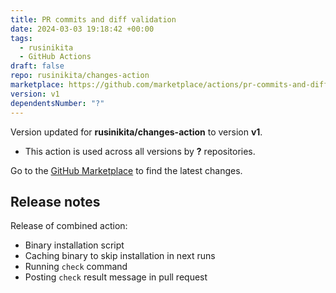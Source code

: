 ```yaml
---
title: PR commits and diff validation
date: 2024-03-03 19:18:42 +00:00
tags:
  - rusinikita
  - GitHub Actions
draft: false
repo: rusinikita/changes-action
marketplace: https://github.com/marketplace/actions/pr-commits-and-diff-validation
version: v1
dependentsNumber: "?"
---
```



Version updated for **rusinikita/changes-action** to version **v1**.
- This action is used across all versions by **?** repositories.

Go to the [GitHub Marketplace](https://github.com/marketplace/actions/pr-commits-and-diff-validation) to find the latest changes.

## Release notes

Release of combined action:
- Binary installation script
- Caching binary to skip installation in next runs
- Running `check` command
- Posting `check` result message in pull request
